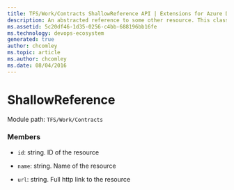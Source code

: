 ```yaml
---
title: TFS/Work/Contracts ShallowReference API | Extensions for Azure DevOps Services
description: An abstracted reference to some other resource. This class is used to provide the board data contracts with a uniform way to reference other resources in a way that provides easy traversal through links.
ms.assetid: 5c20df46-1d35-0256-c4bb-688196bb16fe
ms.technology: devops-ecosystem
generated: true
author: chcomley
ms.topic: article
ms.author: chcomley
ms.date: 08/04/2016
---
```


# ShallowReference

Module path: `TFS/Work/Contracts`

### Members

- `id`: string. ID of the resource

- `name`: string. Name of the resource

- `url`: string. Full http link to the resource
